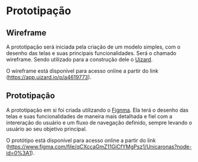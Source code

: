 # Prototipação

## Wireframe

A prototipação será iniciada pela criação de um modelo simples, com o desenho das telas e suas principais
funcionalidades.
Será o chamado wireframe. Sendo utilizado para a construção dele o [Uizard](https://app.uizard.io/).

O wireframe está disponível para acesso online a partir do link (https://app.uizard.io/p/a4619773).

## Prototipação

A prototipação em si foi criada utilizando o [Fignma](https://fignma.com/). Ela terá o desenho das telas e suas
funcionalidades de maneira mais detalhada e fiel com a intereração do usuário e um fluxo de navegação definido, sempre
levando o usuário ao seu objetivo principal.

O protótipo está disponível para acesso online a partir do link (https://www.figma.com/file/qCXccaGmZ11GiCfYMgPsz1/Unicaronas?node-id=0%3A1).
